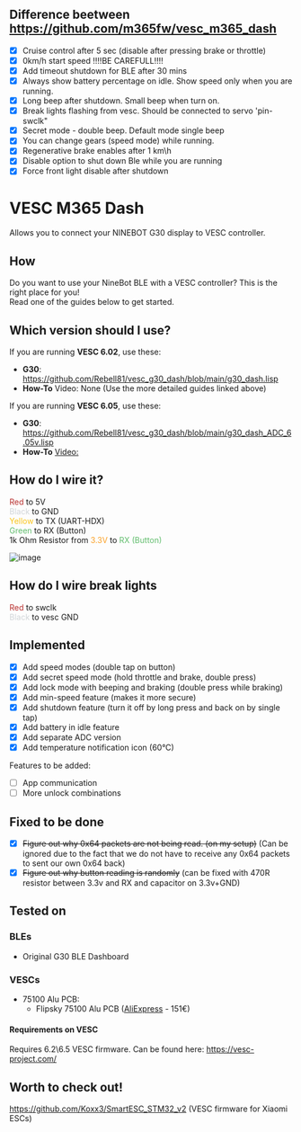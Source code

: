 ## Difference beetween https://github.com/m365fw/vesc_m365_dash

- [x] Cruise control after 5 sec (disable after pressing brake or throttle)
- [x] 0km/h start speed !!!!BE CAREFULL!!!!
- [x] Add timeout shutdown for BLE after 30 mins
- [x] Always show battery percentage on idle. Show speed only when you are running.
- [x] Long beep after shutdown. Small beep when turn on.
- [x] Break lights flashing from vesc. Should be connected to servo 'pin-swclk"
- [x] Secret mode - double beep. Default mode single beep
- [x] You can change gears (speed mode) while running.
- [x] Regenerative brake enables after 1 km\h
- [x] Disable option to shut down Ble while you are running
- [x] Force front light disable after shutdown

# VESC M365 Dash
Allows you to connect your NINEBOT G30 display to VESC controller.

## How
Do you want to use your  NineBot BLE with a VESC controller? This is the right place for you! \
Read one of the guides below to get started.

## Which version should I use?

If you are running **VESC 6.02**, use these:
- **G30**: https://github.com/Rebell81/vesc_g30_dash/blob/main/g30_dash.lisp
- **How-To** Video: None (Use the more detailed guides linked above)

If you are running **VESC 6.05**, use these:
- **G30**: https://github.com/Rebell81/vesc_g30_dash/blob/main/g30_dash_ADC_6.05v.lisp
- **How-To** [Video:](https://www.youtube.com/watch?v=kX8PsaxfoXQ)

## How do I wire it?
<span style="color:rgb(184, 49, 47);">Red </span>to 5V \
<span style="color:rgb(209, 213, 216);">Black </span>to GND \
<span style="color:rgb(250, 197, 28);">Yellow </span>to TX (UART-HDX) \
<span style="color:rgb(97, 189, 109);">Green </span>to RX (Button) \
1k Ohm Resistor from <span style="color:rgb(251, 160, 38);">3.3V</span> to <span style="color:rgb(97, 189, 109);">RX (Button)</span>

![image](guide/imgs/23999.png)

## How do I wire break lights

<span style="color:rgb(184, 49, 47);">Red </span> to swclk \
<span style="color:rgb(209, 213, 216);">Black </span> to vesc GND 

## Implemented


- [x] Add speed modes (double tap on button)
- [x] Add secret speed mode (hold throttle and brake, double press)
- [x] Add lock mode with beeping and braking (double press while braking)
- [x] Add min-speed feature (makes it more secure)
- [x] Add shutdown feature (turn it off by long press and back on by single tap)
- [x] Add battery in idle feature
- [x] Add separate ADC version
- [x] Add temperature notification icon (60°C)

Features to be added:
- [ ] App communication
- [ ] More unlock combinations

## Fixed to be done
- [x] ~~Figure out why 0x64 packets are not being read. (on my setup)~~ (Can be ignored due to the fact that we do not have to receive any 0x64 packets to sent our own 0x64 back)
- [x] ~~Figure out why button reading is randomly~~ (can be fixed with 470R resistor between 3.3v and RX and capacitor on 3.3v+GND)

## Tested on
### BLEs
- Original G30 BLE Dashboard

### VESCs
- 75100 Alu PCB:
    - Flipsky 75100 Alu PCB ([AliExpress](https://s.click.aliexpress.com/e/_DEXNhX3) - 151€)

#### Requirements on VESC
Requires 6.2\6.5 VESC firmware. 
Can be found here: https://vesc-project.com/

## Worth to check out!
https://github.com/Koxx3/SmartESC_STM32_v2 (VESC firmware for Xiaomi ESCs)
